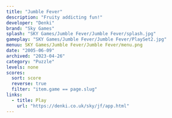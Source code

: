 ```yaml
---
title: "Jumble Fever"
description: "Fruity addicting fun!"
developer: "Denki"
brand: "Sky Games"
splash: "SKY Games/Jumble Fever/Jumble Fever/splash.jpg"
gameplay: "SKY Games/Jumble Fever/Jumble Fever/PlaySet2.jpg"
menuu: SKY Games/Jumble Fever/Jumble Fever/menu.png
date: "2005-06-09"
archived: "2023-04-26"
category: "Puzzle"
levels: none
scores:
  sort: score
  reverse: true
  filter: "item.game == page.slug"
links:
  - title: Play
    url: "https://denki.co.uk/sky/jf/app.html"
---
```

